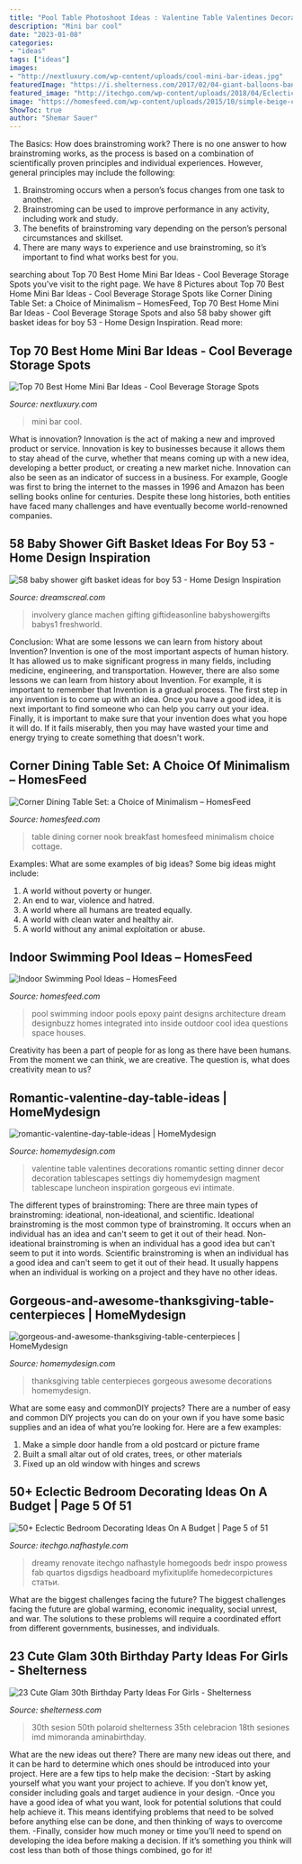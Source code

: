 ```yaml
---
title: "Pool Table Photoshoot Ideas : Valentine Table Valentines Decorations Romantic Setting Dinner Decor Decoration Tablescapes Settings Diy Homemydesign Magment Tablescape Luncheon Inspiration Gorgeous Evi Intimate"
description: "Mini bar cool"
date: "2023-01-08"
categories:
- "ideas"
tags: ["ideas"]
images:
- "http://nextluxury.com/wp-content/uploads/cool-mini-bar-ideas.jpg"
featuredImage: "https://i.shelterness.com/2017/02/04-giant-balloons-banners-and-garlands.jpg"
featured_image: "http://itechgo.com/wp-content/uploads/2018/04/Eclectic-Bedroom-Decorating-Ideas-On-A-Budget-4.jpg"
image: "https://homesfeed.com/wp-content/uploads/2015/10/simple-beige-corner-dining-table-set-idea-with-chandelier-and-round-table-and-vintage-chair-and-wooden-floor-and-open-concept.jpg"
ShowToc: true
author: "Shemar Sauer"
---
```



The Basics: How does brainstroming work?
There is no one answer to how brainstroming works, as the process is based on a combination of scientifically proven principles and individual experiences. However, general principles may include the following:
1. Brainstroming occurs when a person’s focus changes from one task to another.
2. Brainstroming can be used to improve performance in any activity, including work and study.
3. The benefits of brainstroming vary depending on the person’s personal circumstances and skillset.
4. There are many ways to experience and use brainstroming, so it’s important to find what works best for you.

	

		
searching about Top 70 Best Home Mini Bar Ideas - Cool Beverage Storage Spots you've visit to the right page. We have 8 Pictures about Top 70 Best Home Mini Bar Ideas - Cool Beverage Storage Spots like Corner Dining Table Set: a Choice of Minimalism – HomesFeed, Top 70 Best Home Mini Bar Ideas - Cool Beverage Storage Spots and also 58 baby shower gift basket ideas for boy 53 - Home Design Inspiration. Read more:
		
    
## Top 70 Best Home Mini Bar Ideas - Cool Beverage Storage Spots

<img loading=lazy src="http://nextluxury.com/wp-content/uploads/cool-mini-bar-ideas.jpg" onerror="this.onerror=null;this.src='https://tse3.mm.bing.net/th?id=OIP.24u8MbRanNbVPImcc7v02gAAAA&amp;pid=15.1';" alt="Top 70 Best Home Mini Bar Ideas - Cool Beverage Storage Spots">

_Source: nextluxury.com_

>mini bar cool. 

	

What is innovation?
Innovation is the act of making a new and improved product or service. Innovation is key to businesses because it allows them to stay ahead of the curve, whether that means coming up with a new idea, developing a better product, or creating a new market niche. Innovation can also be seen as an indicator of success in a business. For example, Google was first to bring the internet to the masses in 1996 and Amazon has been selling books online for centuries. Despite these long histories, both entities have faced many challenges and have eventually become world-renowned companies.

    
## 58 Baby Shower Gift Basket Ideas For Boy 53 - Home Design Inspiration

<img loading=lazy src="https://i1.wp.com/dreamscreal.com/wp-content/uploads/2020/05/58-baby-shower-gift-basket-ideas-for-boy-53.jpg?fit=783%2C1243&amp;ssl=1" onerror="this.onerror=null;this.src='https://tse4.mm.bing.net/th?id=OIP.7B9Ll2ri14zzJ5Gkqs87QwHaLw&amp;pid=15.1';" alt="58 baby shower gift basket ideas for boy 53 - Home Design Inspiration">

_Source: dreamscreal.com_

>involvery glance machen gifting giftideasonline babyshowergifts babys1 freshworld. 

	

Conclusion: What are some lessons we can learn from history about Invention?
Invention is one of the most important aspects of human history. It has allowed us to make significant progress in many fields, including medicine, engineering, and transportation. However, there are also some lessons we can learn from history about Invention. For example, it is important to remember that Invention is a gradual process. The first step in any invention is to come up with an idea. Once you have a good idea, it is next important to find someone who can help you carry out your idea. Finally, it is important to make sure that your invention does what you hope it will do. If it fails miserably, then you may have wasted your time and energy trying to create something that doesn't work.

    
## Corner Dining Table Set: A Choice Of Minimalism – HomesFeed

<img loading=lazy src="https://homesfeed.com/wp-content/uploads/2015/10/simple-beige-corner-dining-table-set-idea-with-chandelier-and-round-table-and-vintage-chair-and-wooden-floor-and-open-concept.jpg" onerror="this.onerror=null;this.src='https://tse4.mm.bing.net/th?id=OIP.Qdr5ehYKbRT1aRJhfcyXcAHaLH&amp;pid=15.1';" alt="Corner Dining Table Set: a Choice of Minimalism – HomesFeed">

_Source: homesfeed.com_

>table dining corner nook breakfast homesfeed minimalism choice cottage. 

	

Examples: What are some examples of big ideas?
Some big ideas might include: 
1. A world without poverty or hunger.
2. An end to war, violence and hatred.
3. A world where all humans are treated equally.
4. A world with clean water and healthy air.
5. A world without any animal exploitation or abuse.

    
## Indoor Swimming Pool Ideas – HomesFeed

<img loading=lazy src="https://homesfeed.com/wp-content/uploads/2015/10/Custome-Indoor-Swimming-Pool-With-Unique-Architecture-Of-Ceiling.jpg" onerror="this.onerror=null;this.src='https://tse3.mm.bing.net/th?id=OIP.1WFgrAOpjYftE57Zu-UhUAHaLJ&amp;pid=15.1';" alt="Indoor Swimming Pool Ideas – HomesFeed">

_Source: homesfeed.com_

>pool swimming indoor pools epoxy paint designs architecture dream designbuzz homes integrated into inside outdoor cool idea questions space houses. 

	

Creativity has been a part of people for as long as there have been humans. From the moment we can think, we are creative. The question is, what does creativity mean to us?

    
## Romantic-valentine-day-table-ideas | HomeMydesign

<img loading=lazy src="https://homemydesign.com/wp-content/uploads/2014/02/romantic-valentine-day-table-ideas.jpg" onerror="this.onerror=null;this.src='https://tse2.mm.bing.net/th?id=OIP.EIlA8ZfFGfZ1wUkCTb0A1QHaLG&amp;pid=15.1';" alt="romantic-valentine-day-table-ideas | HomeMydesign">

_Source: homemydesign.com_

>valentine table valentines decorations romantic setting dinner decor decoration tablescapes settings diy homemydesign magment tablescape luncheon inspiration gorgeous evi intimate. 

	

The different types of brainstroming:
There are three main types of brainstroming: ideational, non-ideational, and scientific. Ideational brainstroming is the most common type of brainstroming. It occurs when an individual has an idea and can't seem to get it out of their head. Non-ideational brainstroming is when an individual has a good idea but can't seem to put it into words. Scientific brainstroming is when an individual has a good idea and can't seem to get it out of their head. It usually happens when an individual is working on a project and they have no other ideas.

    
## Gorgeous-and-awesome-thanksgiving-table-centerpieces | HomeMydesign

<img loading=lazy src="https://homemydesign.com/wp-content/uploads/2012/12/gorgeous-and-awesome-thanksgiving-table-centerpieces.jpg" onerror="this.onerror=null;this.src='https://tse3.mm.bing.net/th?id=OIP.E073iLfGqwh8J8ZnNoeDAQHaJ6&amp;pid=15.1';" alt="gorgeous-and-awesome-thanksgiving-table-centerpieces | HomeMydesign">

_Source: homemydesign.com_

>thanksgiving table centerpieces gorgeous awesome decorations homemydesign. 

	

What are some easy and commonDIY projects?
There are a number of easy and common DIY projects you can do on your own if you have some basic supplies and an idea of what you’re looking for. Here are a few examples:
1. Make a simple door handle from a old postcard or picture frame
2. Built a small altar out of old crates, trees, or other materials
3. Fixed up an old window with hinges and screws

    
## 50+ Eclectic Bedroom Decorating Ideas On A Budget | Page 5 Of 51

<img loading=lazy src="http://itechgo.com/wp-content/uploads/2018/04/Eclectic-Bedroom-Decorating-Ideas-On-A-Budget-4.jpg" onerror="this.onerror=null;this.src='https://tse4.mm.bing.net/th?id=OIP.PdFOFdmehGtcLaCrgNrAxQHaLF&amp;pid=15.1';" alt="50+ Eclectic Bedroom Decorating Ideas On A Budget | Page 5 of 51">

_Source: itechgo.nafhastyle.com_

>dreamy renovate itechgo nafhastyle homegoods bedr inspo prowess fab quartos digsdigs headboard myfixituplife homedecorpictures статьи. 

	

What are the biggest challenges facing the future?
The biggest challenges facing the future are global warming, economic inequality, social unrest, and war. The solutions to these problems will require a coordinated effort from different governments, businesses, and individuals.

    
## 23 Cute Glam 30th Birthday Party Ideas For Girls - Shelterness

<img loading=lazy src="https://i.shelterness.com/2017/02/04-giant-balloons-banners-and-garlands.jpg" onerror="this.onerror=null;this.src='https://tse1.mm.bing.net/th?id=OIP.uexFYFHb_cbRifhb0lJRcQHaJ4&amp;pid=15.1';" alt="23 Cute Glam 30th Birthday Party Ideas For Girls - Shelterness">

_Source: shelterness.com_

>30th sesion 50th polaroid shelterness 35th celebracion 18th sesiones imd mimoranda aminabirthday. 

	

What are the new ideas out there?
There are many new ideas out there, and it can be hard to determine which ones should be introduced into your project. Here are a few tips to help make the decision: 
-Start by asking yourself what you want your project to achieve. If you don’t know yet, consider including goals and target audience in your design.
-Once you have a good idea of what you want, look for potential solutions that could help achieve it. This means identifying problems that need to be solved before anything else can be done, and then thinking of ways to overcome them.
-Finally, consider how much money or time you’ll need to spend on developing the idea before making a decision. If it’s something you think will cost less than both of those things combined, go for it!

